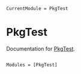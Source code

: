 ```@meta
CurrentModule = PkgTest
```

# PkgTest

Documentation for [PkgTest](https://github.com/pablorubial/PkgTest.jl).

```@index
```

```@autodocs
Modules = [PkgTest]
```

